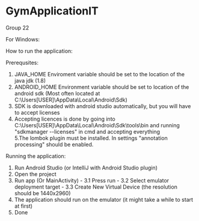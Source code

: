 # GymApplicationIT

Group 22

For Windows:

How to run the application:

Prerequsites: 
1. JAVA_HOME Enviroment variable should be set to the location of the java jdk (1.8)
2. ANDROID_HOME Environment variable should be set to location of the android sdk
(Most often located at C:\Users\[USER]\AppData\Local\Android\Sdk)
3. SDK is downloaded with android studio automatically, but you will have to accept licenses
4. Accepting licences is done by going into C:\Users\[USER]\AppData\Local\Android\Sdk\tools\bin
and running "sdkmanager --licenses" in cmd and accepting everything  
5.The lombok plugin must be installed. In settings "annotation processing" should be enabled.

Running the application:

  1.  Run Android Studio (or IntelliJ with Android Studio plugin)
  2.  Open the project
  3.  Run app (Or MainActivity)
    - 3.1 Press run
    - 3.2 Select emulator deployment target
    - 3.3 Create New Virtual Device (the resolution should be 1440x2960)
  4.  The application should run on the emulator (it might take a while to start at first)
  5.  Done
